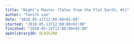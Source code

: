 ```yaml
---
title: "Night's Master (Tales from the Flat Earth, #1)"
author: "Tanith Lee"
date: "2018-05-11T12:00:00+02:00"
started: "2018-05-11T12:00:00+02:00"
finished: "2018-05-15T12:00:00+02:00"
openlibraryID: OL82528W
---
```

